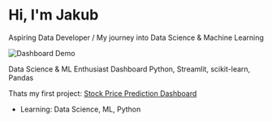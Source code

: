 # Hi, I'm Jakub
Aspiring Data Developer / My journey into Data Science & Machine Learning

![Dashboard Demo](https://github.com/jakubsmigielski/Stock-Price-Prediction-Dashboard-First-Project/raw/main/demo_project_dashboard.gif)

Data Science & ML Enthusiast Dashboard 
Python, Streamlit, scikit-learn, Pandas

Thats my first project: [Stock Price Prediction Dashboard](https://github.com/jakubsmigielski/Stock-Price-Prediction-Dashboard-First-Project)
- Learning: Data Science, ML, Python
